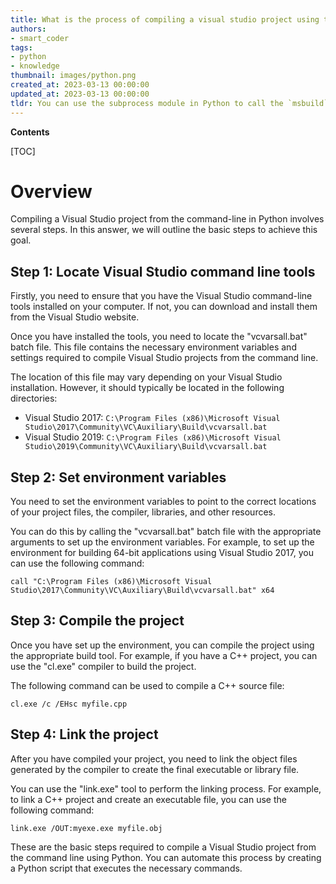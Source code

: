 ```yaml
---
title: What is the process of compiling a visual studio project using the command-line?
authors:
- smart_coder
tags:
- python
- knowledge
thumbnail: images/python.png
created_at: 2023-03-13 00:00:00
updated_at: 2023-03-13 00:00:00
tldr: You can use the subprocess module in Python to call the `msbuild` command with the appropriate arguments to compile a Visual Studio project from the command-line.
---
```


**Contents**

[TOC]

# Overview

Compiling a Visual Studio project from the command-line in Python involves several steps. In this answer, we will outline the basic steps to achieve this goal.

## Step 1: Locate Visual Studio command line tools

Firstly, you need to ensure that you have the Visual Studio command-line tools installed on your computer. If not, you can download and install them from the Visual Studio website.

Once you have installed the tools, you need to locate the "vcvarsall.bat" batch file. This file contains the necessary environment variables and settings required to compile Visual Studio projects from the command line.

The location of this file may vary depending on your Visual Studio installation. However, it should typically be located in the following directories:

- Visual Studio 2017: `C:\Program Files (x86)\Microsoft Visual Studio\2017\Community\VC\Auxiliary\Build\vcvarsall.bat`
- Visual Studio 2019: `C:\Program Files (x86)\Microsoft Visual Studio\2019\Community\VC\Auxiliary\Build\vcvarsall.bat`


## Step 2: Set environment variables

You need to set the environment variables to point to the correct locations of your project files, the compiler, libraries, and other resources.

You can do this by calling the "vcvarsall.bat" batch file with the appropriate arguments to set up the environment variables. For example, to set up the environment for building 64-bit applications using Visual Studio 2017, you can use the following command:

```
call "C:\Program Files (x86)\Microsoft Visual Studio\2017\Community\VC\Auxiliary\Build\vcvarsall.bat" x64
```

## Step 3: Compile the project

Once you have set up the environment, you can compile the project using the appropriate build tool. For example, if you have a C++ project, you can use the "cl.exe" compiler to build the project.

The following command can be used to compile a C++ source file:

```
cl.exe /c /EHsc myfile.cpp
```

## Step 4: Link the project

After you have compiled your project, you need to link the object files generated by the compiler to create the final executable or library file.

You can use the "link.exe" tool to perform the linking process. For example, to link a C++ project and create an executable file, you can use the following command:

```
link.exe /OUT:myexe.exe myfile.obj
```

These are the basic steps required to compile a Visual Studio project from the command line using Python. You can automate this process by creating a Python script that executes the necessary commands.
